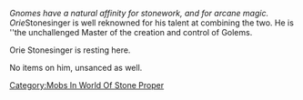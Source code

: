 *Gnomes have a natural affinity for stonework, and for arcane magic.
Orie*Stonesinger is well reknowned for his talent at combining the two.
He is ''the unchallenged Master of the creation and control of Golems.

Orie Stonesinger is resting here.

No items on him, unsanced as well.

[Category:Mobs In World Of Stone
Proper](Category:Mobs_In_World_Of_Stone_Proper "wikilink")
